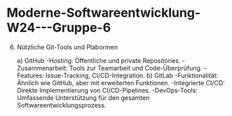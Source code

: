 # Moderne-Softwareentwicklung-W24---Gruppe-6

6. Nützliche Git-Tools und Plabormen

    a) GitHub
        -Hosting: Öffentliche und private Repositories.
        -Zusammenarbeit: Tools zur Teamarbeit und Code-Überprüfung.
        -Features: Issue-Tracking, CI/CD-Integration.
    b) GitLab
        -Funktionalität: Ähnlich wie GitHub, aber mit erweiterten Funktionen.
        -Integrierte CI/CD: Direkte Implementierung von CI/CD-Pipelines.
        -DevOps-Tools: Umfassende Unterstützung für den gesamten Softwareentwicklungsprozess.
